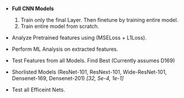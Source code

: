 - **Full CNN Models** <br/>
    1. Train only the final Layer. Then finetune by training entire model.
    2. Train entire model from scratch.

- Analyze Pretrained features using (MSELoss + L1Loss).

- Perform ML Analysis on extracted features.

- Test Features from all Models. Find Best (Currently assumes D169)

- Shorlisted Models (ResNet-101, ResNext-101, Wide-ResNet-101, Densenet-169, Densenet-201) *[32, 5e-4, 1e-1]*

- Test all Efficeint Nets.
